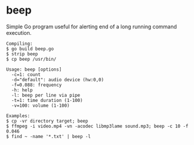 beep
====

Simple Go program useful for alerting end of a long running command execution.
```
Compiling:
$ go build beep.go
$ strip beep
$ cp beep /usr/bin/

Usage: beep [options]
  -c=1: count
  -d="default": audio device (hw:0,0)
  -f=0.088: frequency
  -h: help
  -l: beep per line via pipe
  -t=1: time duration (1-100)
  -v=100: volume (1-100)

Examples:
$ cp -vr directory target; beep
$ ffmpeg -i video.mp4 -vn -acodec libmp3lame sound.mp3; beep -c 10 -f 0.046
$ find ~ -name '*.txt' | beep -l
```
